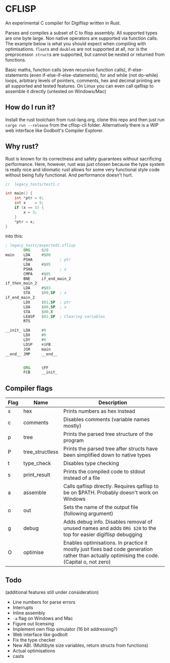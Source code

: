 # CFLISP


An experimental C compiler for Digiflisp written in Rust.

Parses and compiles a subset of C to flisp assembly. All supported types are one byte large. Non native operators are supported via function calls. The example below is what you should expect when compiling with optimisations. `float`s and `double`s are not supported at all, nor is the preprocessor.
`struct`s are supported, but cannot be nested or returned from functions.

Basic maths, function calls (even recursive function calls), if-else-statements (even if-else-if-else-statements), for and while (not do-while) loops, arbitrary levels of pointers, comments, hex and decimal printing are all supported and tested features. On Linux you can even call qaflisp to assemble it directly (untested on Windows/Mac)

## How do I run it?
Install the rust toolchain from rust-lang.org, clone this repo and then just run `cargo run --release` from the cflisp-cli folder. Alternatively there is a WIP web interface like Godbolt's Compiler Explorer.

## Why rust?
Rust is known for its correctness and safety guarantees without sacrificing performance. Here, however, rust was just chosen because the type system is really nice and idiomatic rust allows for some very functional style code without being fully functional. And performance doesn't hurt.

```c
//  legacy_tests/test1.c

int main() {
    int *ptr = 0;
    int x    = 5;
    if (x == 5) {
        x = 3;
    }
    *ptr = x;
}
```

into this:

```asm
; legacy_tests/expected1.sflisp
        ORG     $20
main    LDA     #$00
        PSHA            ; ptr
        LDA     #$05
        PSHA            ; x
        CMPA    #$05
        BNE     if_end_main_2
if_then_main_2
        LDA     #$03
        STA     $00,SP  ; x
if_end_main_2
        LDX     $01,SP  ; ptr
        LDA     $00,SP  ; x
        STA     $00,X
        LEASP   $02,SP  ; Clearing variables
        RTS

__init_ LDA     #0
        LDX     #0
        LDY     #0
        LDSP    #$FB
        JSR     main
__end__ JMP     __end__


        ORG     $FF
        FCB     __init_
```

## Compiler flags
Flag | Name | Description
--|--|--
x | hex | Prints numbers as hex instead
c | comments | Disables comments (variable names mostly)
p|tree|Prints the parsed tree structure of the program
P|tree_structless|Prints the parsed tree after structs have been simplified down to native types
t|type_check| Disables type checking
s|print_result|Prints the compiled code to stdout instead of a file
a|assemble|Calls qaflisp directly. Requires qaflisp to be on $PATH. Probably doesn't work on Windows
o|out|Sets the name of the output file (following argument)
g|debug|Adds debug info. Disables removal of unused names and adds `ORG $20` to the top for easier digiflisp debugging
O|optimise| Enables optimisations. In practice it mostly just fixes bad code generation rather than actually optimising the code. (Capital o, not zero)

## Todo
(additional features still under consideration)
* Line numbers for parse errors
* Interrupts
* Inline assembly
* `-a` flag on Windows and Mac
* Figure out licensing
* Implement own flisp simulator (16 bit addressing?)
* Web interface like godbolt
* Fix the type checker
* New ABI. (Multibyte size variables, return structs from functions)
* Actual optimisations
* casts
